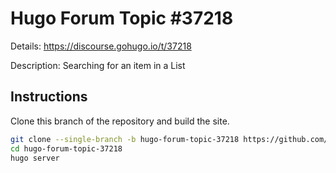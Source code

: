 # Hugo Forum Topic #37218

Details: <https://discourse.gohugo.io/t/37218>

Description: Searching for an item in a List

## Instructions

Clone this branch of the repository and build the site.

```bash
git clone --single-branch -b hugo-forum-topic-37218 https://github.com/jmooring/hugo-testing hugo-forum-topic-37218
cd hugo-forum-topic-37218
hugo server
```
